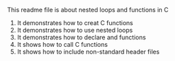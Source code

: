 This readme file is about nested  loops and functions in C

1. It demonstrates how to creat C functions
2. It demonstrates how to use nested loops
3. It demonstrates how to declare and functions
4. It shows how to call C functions
5. It shows how to include non-standard header files 
